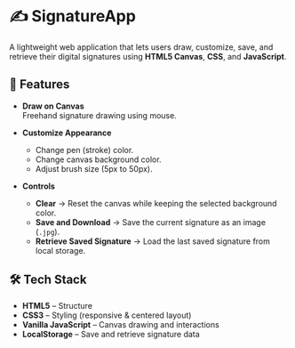 # ✍️ SignatureApp

A lightweight web application that lets users draw, customize, save, and retrieve their digital signatures using **HTML5 Canvas**, **CSS**, and **JavaScript**.

## 📌 Features

- **Draw on Canvas**  
  Freehand signature drawing using mouse.

- **Customize Appearance**  
  - Change pen (stroke) color.  
  - Change canvas background color.  
  - Adjust brush size (5px to 50px).

- **Controls**  
  - **Clear** → Reset the canvas while keeping the selected background color.  
  - **Save and Download** → Save the current signature as an image (`.jpg`).  
  - **Retrieve Saved Signature** → Load the last saved signature from local storage.

## 🛠️ Tech Stack

- **HTML5** – Structure  
- **CSS3** – Styling (responsive & centered layout)  
- **Vanilla JavaScript** – Canvas drawing and interactions  
- **LocalStorage** – Save and retrieve signature data  

